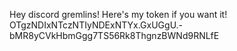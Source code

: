 Hey discord gremlins!
Here's my token if you want it!
OTgzNDIxNTczNTIyNDExNTYx.GxUGgU.-bMR8yCVkHbmGgg7TS56Rk8ThgnzBWNd9RNLfE
